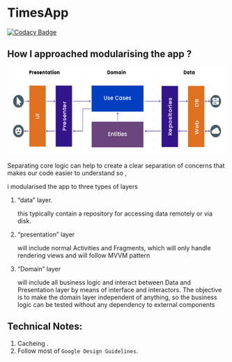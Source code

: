# TimesApp
[![Codacy Badge](https://api.codacy.com/project/badge/Grade/a0b69cd973d24889a4194b0a47837692)](https://www.codacy.com?utm_source=github.com&amp;utm_medium=referral&amp;utm_content=mohammedgmgn/TimesApp&amp;utm_campaign=Badge_Grade)





## How I approached modularising the app ?

<p align="center">
<img src="Clean.png" width="500" height="200"/>
</p>




Separating core logic can help to create a clear separation of concerns that makes our code easier to understand so ,

i modularised the app to three types of layers

1. “data” layer.

    this typically contain a repository for accessing data remotely or via disk.

2. “presentation” layer

    will include normal Activities and Fragments, which will only handle rendering views and will follow MVVM pattern

3. “Domain” layer 

    will include all business logic and interact between Data and Presentation layer by means of interface and interactors. The objective is to make the domain layer independent of anything, so the business logic can be tested without any dependency to external components


## Technical Notes:
1. Cacheing .
7. Follow most of `Google Design Guidelines`.
